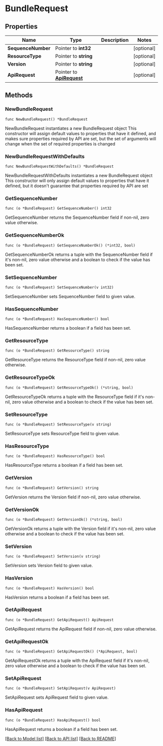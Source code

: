 # BundleRequest

## Properties

Name | Type | Description | Notes
------------ | ------------- | ------------- | -------------
**SequenceNumber** | Pointer to **int32** |  | [optional] 
**ResourceType** | Pointer to **string** |  | [optional] 
**Version** | Pointer to **string** |  | [optional] 
**ApiRequest** | Pointer to [**ApiRequest**](ApiRequest.md) |  | [optional] 

## Methods

### NewBundleRequest

`func NewBundleRequest() *BundleRequest`

NewBundleRequest instantiates a new BundleRequest object
This constructor will assign default values to properties that have it defined,
and makes sure properties required by API are set, but the set of arguments
will change when the set of required properties is changed

### NewBundleRequestWithDefaults

`func NewBundleRequestWithDefaults() *BundleRequest`

NewBundleRequestWithDefaults instantiates a new BundleRequest object
This constructor will only assign default values to properties that have it defined,
but it doesn't guarantee that properties required by API are set

### GetSequenceNumber

`func (o *BundleRequest) GetSequenceNumber() int32`

GetSequenceNumber returns the SequenceNumber field if non-nil, zero value otherwise.

### GetSequenceNumberOk

`func (o *BundleRequest) GetSequenceNumberOk() (*int32, bool)`

GetSequenceNumberOk returns a tuple with the SequenceNumber field if it's non-nil, zero value otherwise
and a boolean to check if the value has been set.

### SetSequenceNumber

`func (o *BundleRequest) SetSequenceNumber(v int32)`

SetSequenceNumber sets SequenceNumber field to given value.

### HasSequenceNumber

`func (o *BundleRequest) HasSequenceNumber() bool`

HasSequenceNumber returns a boolean if a field has been set.

### GetResourceType

`func (o *BundleRequest) GetResourceType() string`

GetResourceType returns the ResourceType field if non-nil, zero value otherwise.

### GetResourceTypeOk

`func (o *BundleRequest) GetResourceTypeOk() (*string, bool)`

GetResourceTypeOk returns a tuple with the ResourceType field if it's non-nil, zero value otherwise
and a boolean to check if the value has been set.

### SetResourceType

`func (o *BundleRequest) SetResourceType(v string)`

SetResourceType sets ResourceType field to given value.

### HasResourceType

`func (o *BundleRequest) HasResourceType() bool`

HasResourceType returns a boolean if a field has been set.

### GetVersion

`func (o *BundleRequest) GetVersion() string`

GetVersion returns the Version field if non-nil, zero value otherwise.

### GetVersionOk

`func (o *BundleRequest) GetVersionOk() (*string, bool)`

GetVersionOk returns a tuple with the Version field if it's non-nil, zero value otherwise
and a boolean to check if the value has been set.

### SetVersion

`func (o *BundleRequest) SetVersion(v string)`

SetVersion sets Version field to given value.

### HasVersion

`func (o *BundleRequest) HasVersion() bool`

HasVersion returns a boolean if a field has been set.

### GetApiRequest

`func (o *BundleRequest) GetApiRequest() ApiRequest`

GetApiRequest returns the ApiRequest field if non-nil, zero value otherwise.

### GetApiRequestOk

`func (o *BundleRequest) GetApiRequestOk() (*ApiRequest, bool)`

GetApiRequestOk returns a tuple with the ApiRequest field if it's non-nil, zero value otherwise
and a boolean to check if the value has been set.

### SetApiRequest

`func (o *BundleRequest) SetApiRequest(v ApiRequest)`

SetApiRequest sets ApiRequest field to given value.

### HasApiRequest

`func (o *BundleRequest) HasApiRequest() bool`

HasApiRequest returns a boolean if a field has been set.


[[Back to Model list]](../README.md#documentation-for-models) [[Back to API list]](../README.md#documentation-for-api-endpoints) [[Back to README]](../README.md)


